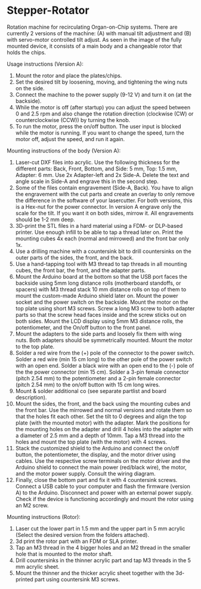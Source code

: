 # Stepper-Rotator
Rotation machine for recirculating Organ-on-Chip systems. There are currently 2 versions of the machine: (A) with manual tilt adjustment and (B) with servo-motor controlled tilt adjust. As seen in the image of the fully mounted device, it consists of a main body and a changeable rotor that holds the chips. 

Usage instructions (Version A):
1. Mount the rotor and place the plates/chips.
2. Set the desired tilt by loosening, moving, and tightening the wing nuts on the side.
3. Connect the machine to the power supply (9-12 V) and turn it on (at the backside).
4. While the motor is off (after startup) you can adjust the speed between 0 and 2.5 rpm and also change the rotation direction (clockwise (CW) or counterclockwise (CCW)) by turning the knob.
5. To run the motor, press the on/off button. The user input is blocked while the motor is running. If you want to change the speed, turn the motor off, adjust the speed, and run it again.

Mounting instructions of the body (Version A):
1. Laser-cut DXF files into acrylic. Use the following thickness for the different parts: Back, Front, Bottom, and Side: 5 mm, Top: 1.5 mm, Adapter: 6 mm. Use 2x Adapter-left and 2x Side-A. Delete the text and angle scale in Side-A and engrave this in the second step.
2. Some of the files contain engravement (Side-A, Back). You have to align the engravement with the cut parts and create an overlay to only remove the difference in the software of your lasercutter. For both versions, this is a Hex-nut for the power connector. In version A engrave only the scale for the tilt. If you want it on both sides, mirrow it. All engravements should be 1-2 mm deep.
3. 3D-print the STL files in a hard material using a FDM- or DLP-based printer. Use enough infill to be able to tap a thread later on. Print the mounting cubes 4x each (normal and mirrowed) and the front bar only 1x.
4. Use a drilling machine with a countersink bit to drill countersinks on the outer parts of the sides, the front, and the back.
5. Use a hand-tapping tool with M3 thread to tap threads in all mounting cubes, the front bar, the front, and the adapter parts.
6. Mount the Arduino board at the bottom so that the USB port faces the backside using 5mm long distance rolls (motherboard standoffs, or spacers) with M3 thread stack 10 mm distance rolls on top of them to mount the custom-made Arduino shield later on. Mount the power socket and the power switch on the backside. Mount the motor on the top plate using short M3 screws. Screw a long M3 screw to both adapter parts so that the screw head faces inside and the screw sticks out on both sides. Mount the LCD display using 5mm M3 distance rolls, the potentiometer, and the On/off button to the front panel.
7. Mount the adapters to the side parts and loosely fix them with wing nuts. Both adapters should be symmetrically mounted. Mount the motor to the top plate.
8. Solder a red wire from the (+) pole of the connector to the power switch. Solder a red wire (min 15 cm long) to the other pole of the power switch with an open end. Solder a black wire with an open end to the (-) pole of the the power connector (min 15 cm). Solder a 3-pin female connector (pitch 2.54 mm) to the potentiometer and a 2-pin female connector (pitch 2.54 mm) to the on/off button with 15 cm long wires.
9. Mount & solder additional co (see separate partlist and board description).
10. Mount the sides, the front, and the back using the mounting cubes and the front bar. Use the mirrowed and normal versions and rotate them so that the holes fit each other. Set the tilt to 0 degrees and align the top plate (with the mounted motor) with the adapter. Mark the positions for the mounting holes on the adapter and drill 4 holes into the adapter with a diameter of 2.5 mm and a depth of 10mm. Tap a M3 thread into the holes and mount the top plate (with the motor) with 4 screws.
11. Stack the customized shield to the Arduino and connect the on/off button, the potentiometer, the display, and the motor driver using cables. Use the respective screw terminals on the motor driver and the Arduino shield to connect the main power (red/black wire), the motor, and the motor power supply. Consult the wiring diagram.
12. Finally, close the bottom part and fix it with 4 countersink screws. Connect a USB cable to your computer and flash the firmware (version A) to the Arduino. Disconnect and power with an external power supply. Check if the device is functioning accordingly and mount the rotor using an M2 screw.

Mounting instructions (Rotor):
1.  Laser cut the lower part in 1.5 mm and the upper part in 5 mm acrylic (Select the desired version from the folders attached).
2.  3d print the rotor part with an FDM or SLA printer.
3.  Tap an M3 thread in the 4 bigger holes and an M2 thread in the smaller hole that is mounted to the motor shaft.
4.  Drill countersinks in the thinner acrylic part and tap M3 threads in the 5 mm acrylic sheet.
5.  Mount the thinner and the thicker acrylic sheet together with the 3d-printed part using countersink M3 screws.
